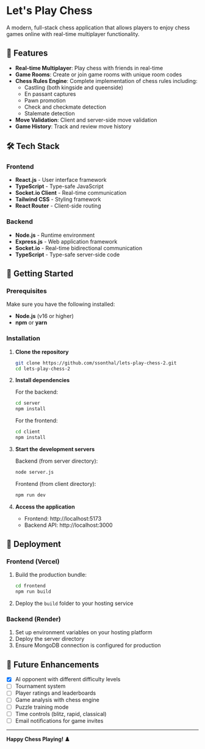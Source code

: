 # Let's Play Chess

A modern, full-stack chess application that allows players to enjoy chess games online with real-time multiplayer functionality.

## 🎯 Features

- **Real-time Multiplayer**: Play chess with friends in real-time
- **Game Rooms**: Create or join game rooms with unique room codes
- **Chess Rules Engine**: Complete implementation of chess rules including:
  - Castling (both kingside and queenside)
  - En passant captures
  - Pawn promotion
  - Check and checkmate detection
  - Stalemate detection
- **Move Validation**: Client and server-side move validation
- **Game History**: Track and review move history

## 🛠️ Tech Stack

### Frontend
- **React.js** - User interface framework
- **TypeScript** - Type-safe JavaScript
- **Socket.io Client** - Real-time communication
- **Tailwind CSS** - Styling framework
- **React Router** - Client-side routing

### Backend
- **Node.js** - Runtime environment
- **Express.js** - Web application framework
- **Socket.io** - Real-time bidirectional communication
- **TypeScript** - Type-safe server-side code

## 🚀 Getting Started

### Prerequisites

Make sure you have the following installed:
- **Node.js** (v16 or higher)
- **npm** or **yarn**

### Installation

1. **Clone the repository**
   ```bash
   git clone https://github.com/ssonthal/lets-play-chess-2.git
   cd lets-play-chess-2
   ```

2. **Install dependencies**
   
   For the backend:
   ```bash
   cd server
   npm install
   ```
   
   For the frontend:
   ```bash
   cd client
   npm install
   ```

3. **Start the development servers**
   
   Backend (from server directory):
   ```bash
   node server.js
   ```
   
   Frontend (from client directory):
   ```bash
   npm run dev
   ```

4. **Access the application**
   - Frontend: http://localhost:5173
   - Backend API: http://localhost:3000


## 🚀 Deployment

### Frontend (Vercel)
1. Build the production bundle:
   ```bash
   cd frontend
   npm run build
   ```
2. Deploy the `build` folder to your hosting service

### Backend (Render)
1. Set up environment variables on your hosting platform
2. Deploy the server directory
3. Ensure MongoDB connection is configured for production


## 🔮 Future Enhancements

- [x] AI opponent with different difficulty levels
- [ ] Tournament system
- [ ] Player ratings and leaderboards
- [ ] Game analysis with chess engine
- [ ] Puzzle training mode
- [ ] Time controls (blitz, rapid, classical)
- [ ] Email notifications for game invites

---

**Happy Chess Playing! ♟️**
